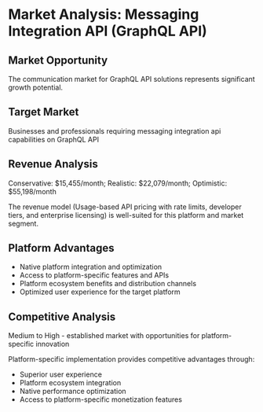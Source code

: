 # Market Analysis: Messaging Integration API (GraphQL API)

## Market Opportunity
The communication market for GraphQL API solutions represents significant growth potential.

## Target Market
Businesses and professionals requiring messaging integration api capabilities on GraphQL API

## Revenue Analysis
Conservative: $15,455/month; Realistic: $22,079/month; Optimistic: $55,198/month

The revenue model (Usage-based API pricing with rate limits, developer tiers, and enterprise licensing) is well-suited for this platform and market segment.

## Platform Advantages
- Native platform integration and optimization
- Access to platform-specific features and APIs
- Platform ecosystem benefits and distribution channels
- Optimized user experience for the target platform

## Competitive Analysis
Medium to High - established market with opportunities for platform-specific innovation

Platform-specific implementation provides competitive advantages through:
- Superior user experience
- Platform ecosystem integration
- Native performance optimization
- Access to platform-specific monetization features
